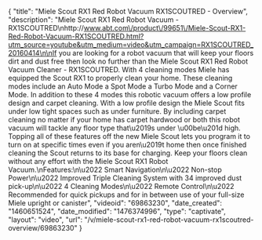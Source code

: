{
    "title": "Miele Scout RX1 Red Robot Vacuum RX1SCOUTRED - Overview",
    "description": "Miele Scout RX1 Red Robot Vacuum - RX1SCOUTRED\nhttp:\/\/www.abt.com\/product\/99651\/Miele-Scout-RX1-Red-Robot-Vacuum-RX1SCOUTRED.html?utm_source=youtube&utm_medium=video&utm_campaign=RX1SCOUTRED_20160414\n\nIf you are looking for a robot vacuum that will keep your floors dirt and dust free then look no further than the Miele Scout RX1 Red Robot Vacuum Cleaner - RX1SCOUTRED. With 4 cleaning modes Miele has equipped the Scout RX1 to properly clean your home. These cleaning modes include an Auto Mode a Spot Mode a Turbo Mode and a Corner Mode. In addition to these 4 modes this robotic vacuum offers a low profile design and carpet cleaning. With a low profile design the Miele Scout fits under low tight spaces such as under furniture. By including carpet cleaning no matter if your home has carpet hardwood or both this robot vacuum will tackle any floor type that\u2019s under \u00be\u201d high. Topping all of these features off the new Miele Scout lets you program it to turn on at specific times even if you aren\u2019t home then once finished cleaning the Scout returns to its base for charging. Keep your floors clean without any effort with the Miele Scout RX1 Robot Vacuum.\nFeatures:\n\u2022 Smart Navigation\n\u2022 Non-stop Power\n\u2022 Improved Triple Cleaning System with 34 improved dust pick-up\n\u2022 4 Cleaning Modes\n\u2022 Remote Control\n\u2022 Recommended for quick pickups and for in between use of your full-size Miele upright or canister",
    "videoid": "69863230",
    "date_created": "1460651524",
    "date_modified": "1476374996",
    "type": "captivate",
    "layout": "video",
    "url": "\/v\/miele-scout-rx1-red-robot-vacuum-rx1scoutred-overview\/69863230"
}